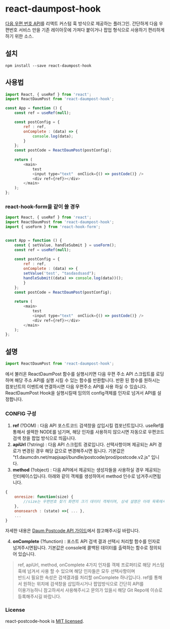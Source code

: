 # react-daumpost-hook

[다음 우편 번호 API](http://postcode.map.daum.net/guide)를 리액트 커스텀 훅 방식으로 제공하는 플러그인.
간단하게 다음 우편번호 서비스 만을 기존 레이아웃에 가져다 붙이거나 팝업 형식으로 사용하기 편리하게 하기 위한 소스.



## 설치

```shell
npm install --save react-daumpost-hook
```

## 사용법

```js
import React, { useRef } from 'react';
import ReactDaumPost from 'react-daumpost-hook';

const App = function () {
    const ref = useRef(null);

    const postConfig = {
        ref : ref,
        onComplete : (data) => {
            console.log(data);
        }
    };
    const postCode = ReactDaumPost(postConfig);
   
    return (
        <main>
            test
            <input type="text"  onClick={() => postCode()} />
            <div ref={ref}></div>
        </main>
    );
};
```

### react-hook-form을 같이 쓸 경우

```js
import React, { useRef } from 'react';
import ReactDaumPost from 'react-daumpost-hook';
import { useForm } from 'react-hook-form';


const App = function () {
    const { setValue, handleSubmit } = useForm();
    const ref = useRef(null);
    
    const postConfig = {
        ref : ref,
        onComplete : (data) => {
        setValue('test', "tasdasdsasd");
        handleSubmit((data) => console.log(data))();
        }
    };
    const postCode = ReactDaumPost(postConfig);
   
    return (
        <main>
            test
            <input type="text"  onClick={() => postCode()} />
            <div ref={ref}></div>
        </main>
    );
};
```

## 설명

```js
import ReactDaumPost from 'react-daumpost-hook';
```
에서 불러온 ReactDaumPost 함수를 실행시키면 다음 우편 주소 API 스크립트를 로딩하며 해당 주소 API를 실행 시킬 수 있는 함수를 반환합니다.
반환 된 함수를 원하시는 컴포넌트의 이벤트에 연결하시면 다음 우편주소 API를 사용 하실 수 있습니다.
ReactDaumPost Hook을 실행시킬때 임의의 config객체를 인자로 넘겨서 API를 설정합니다.

### CONFIG 구성

1. **ref** (?DOM) : 다음 API 포스트코드 검색창을 삽입시킬 컴포넌트입니다. useRef를 통해서 셀렉한 NODE를 넘기며, 해당 인자를 사용하지 않으시면
자동으로 우편코드 검색 창을 팝업 방식으로 띄웁니다.
2. **apiUrl** (?string) : 다음 API 스크립트 경로입니다. 선택사항이며 제공되는 API 경로가 변경된 경우 해당 값으로 변경해주시면 됩니다.
기본값은 "t1.daumcdn.net/mapjsapi/bundle/postcode/prod/postcode.v2.js" 입니다.
3. **method** (?object) : 다음 API에서 제공되는 생성자들을 사용하실 경우 제공되는 인터페이스입니다. 아래와 같이 객체를 생성하여서 method 인수로 넘겨주시면됩니다. 
```js
{
    onresize: function(size) {
        //size는 우편번호 찾기 화면의 크기 데이터 객체이며, 상세 설명은 아래 목록에서 확인하실 수 있습니다.
    },
    ononsearch : (state) =>{ ... },
    ...
}
```
자세한 내용은 [Daum Postcode API 가이드](http://postcode.map.daum.net/guide#usage)에서 참고해주시길 바랍니다.

4. **onComplete** (?function) : 포스트 API 검색 결과 선택시 처리할 함수를 인자로 넘겨주시면됩니다. 기본값은 
console에 콜백된 데이터를 출력하는 함수로 정의되어 있습니다.

> ref, apiUrl, method, onComplete 4가지 인자를 객체 프로퍼티로 해당 커스텀훅에 넘겨서 사용 할 수 있으며 해당 인자들은 모두 선택사항이며  
> 반드시 필요한 속성은 검색결과를 처리할 onComplete 하나입니다. ref를 통해서 원하는 위치에 검색창을 삽입하시거나 팝업방식으로 간단히 API를  
> 이용가능하니 참고하셔서 사용해주시고 문의가 있을시 해당 Git Repo에 이슈로 등록해주시길 바랍니다.




### License

react-postcode-hook is [MIT licensed](./LICENSE).